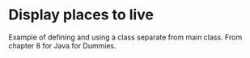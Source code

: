 # Display places to live
Example of defining and using a class separate from main class.
From chapter 8 for Java for Dummies.
